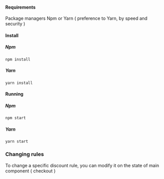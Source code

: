 #### Requirements
Package managers Npm or Yarn ( preference to Yarn, by speed and security )

#### Install

##### Npm
``
   npm install 
``

##### Yarn
``
   yarn install 
``

#### Running

##### Npm
``
   npm start
``

##### Yarn
``
   yarn start
``

### Changing rules
To change a specific discount rule, you can modify it on the state of main component ( checkout )
